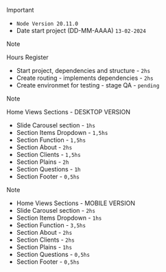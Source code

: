> [!IMPORTANT]
> - `Node Version 20.11.0`
> - Date start project (DD-MM-AAAA) `13-02-2024`
>

> [!NOTE]
> Hours Register 
> - Start project, dependencies and structure - `2hs`
> - Create routing - implements dependencies - `2hs`
> - Create environmet for testing - stage QA - `pending`
>

> [!NOTE]
> Home Views  Sections - DESKTOP VERSION
> - Slide Carousel section - `1hs`
> - Section Items Dropdown - `1,5hs`
> - Section Function - `1,5hs`
> - Section About - `2hs`
> - Section Clients - `1,5hs`
> - Section Plains - `2h`
> - Section Questions - `1h`
> - Section Footer - `0,5hs`
>

> [!NOTE]
> - Home Views  Sections - MOBILE VERSION
> - Slide Carousel section - `2hs`
> - Section Items Dropdown - `1hs`
> - Section Function - `3,5hs`
> - Section About - `2hs`
> - Section Clients - `2hs`
> - Section Plains - `1hs`
> - Section Questions - `0,5hs`
> - Section Footer - `0,5hs`
>

